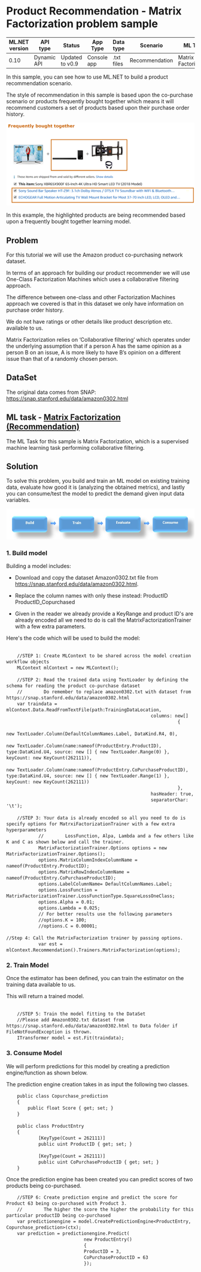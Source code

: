 # Product Recommendation - Matrix Factorization problem sample

| ML.NET version | API type          | Status                        | App Type    | Data type | Scenario            | ML Task                   | Algorithms                  |
|----------------|-------------------|-------------------------------|-------------|-----------|---------------------|---------------------------|-----------------------------|
|0.10   | Dynamic API | Updated to v0.9 | Console app | .txt files | Recommendation | Matrix Factorization | MatrixFactorizationTrainer (One Class)|

In this sample, you can see how to use ML.NET to build a product recommendation scenario.

The style of recommendation in this sample is based upon the co-purchase scenario or products frequently 
bought together which means it will recommend customers a set of products based upon their purchase order
history. 

![Alt Text](https://github.com/dotnet/machinelearning-samples/blob/master/samples/csharp/getting-started/MatrixFactorization_ProductRecommendation/ProductRecommender/Data/frequentlyboughttogether.png)

In this example, the highlighted products are being recommended based upon a frequently bought together learning model. 


## Problem
For this tutorial we will use the Amazon product co-purchasing network dataset.  

In terms of an approach for building our product recommender we will use One-Class Factorization Machines which uses a collaborative filtering approach. 


The difference between one-class and other Factorization Machines approach we covered is that in this dataset we only have information on purchase order history.

We do not have ratings or other details like product description etc. available to us. 

Matrix Factorization relies on ‘Collaborative filtering’ which operates under the underlying assumption that if a person A has the same opinion as a person B on an issue, A is more likely to have B’s opinion on a different issue than that of a randomly chosen person.

## DataSet
The original data comes from SNAP:
https://snap.stanford.edu/data/amazon0302.html


## ML task - [Matrix Factorization (Recommendation)](https://docs.microsoft.com/en-us/dotnet/machine-learning/resources/tasks#recommendation)

The ML Task for this sample is Matrix Factorization, which is a supervised machine learning task performing collaborative filtering. 

## Solution

To solve this problem, you build and train an ML model on existing training data, evaluate how good it is (analyzing the obtained metrics), and lastly you can consume/test the model to predict the demand given input data variables.

![Build -> Train -> Evaluate -> Consume](../shared_content/modelpipeline.png)

### 1. Build model

Building a model includes: 

* Download and copy the dataset Amazon0302.txt file from https://snap.stanford.edu/data/amazon0302.html. 

* Replace the column names with only these instead:  ProductID	ProductID_Copurchased

* Given in the reader we already provide a KeyRange and product ID's are already encoded all we need to do is
  call the MatrixFactorizationTrainer with a few extra parameters. 

Here's the code which will be used to build the model:
```CSharp
 
    //STEP 1: Create MLContext to be shared across the model creation workflow objects 
    MLContext mlContext = new MLContext();

    //STEP 2: Read the trained data using TextLoader by defining the schema for reading the product co-purchase dataset
    //        Do remember to replace amazon0302.txt with dataset from https://snap.stanford.edu/data/amazon0302.html
    var traindata = mlContext.Data.ReadFromTextFile(path:TrainingDataLocation,
                                                      columns: new[]
                                                                {
                                                                    new TextLoader.Column(DefaultColumnNames.Label, DataKind.R4, 0),
                                                                    new TextLoader.Column(name:nameof(ProductEntry.ProductID), type:DataKind.U4, source: new [] { new TextLoader.Range(0) }, keyCount: new KeyCount(262111)), 
                                                                    new TextLoader.Column(name:nameof(ProductEntry.CoPurchaseProductID), type:DataKind.U4, source: new [] { new TextLoader.Range(1) }, keyCount: new KeyCount(262111))
                                                                },
                                                      hasHeader: true,
                                                      separatorChar: '\t');

    //STEP 3: Your data is already encoded so all you need to do is specify options for MatrxiFactorizationTrainer with a few extra hyperparameters
            //        LossFunction, Alpa, Lambda and a few others like K and C as shown below and call the trainer. 
            MatrixFactorizationTrainer.Options options = new MatrixFactorizationTrainer.Options();
            options.MatrixColumnIndexColumnName = nameof(ProductEntry.ProductID);
            options.MatrixRowIndexColumnName = nameof(ProductEntry.CoPurchaseProductID);
            options.LabelColumnName= DefaultColumnNames.Label;
            options.LossFunction = MatrixFactorizationTrainer.LossFunctionType.SquareLossOneClass;
            options.Alpha = 0.01;
            options.Lambda = 0.025;
            // For better results use the following parameters
            //options.K = 100;
            //options.C = 0.00001;

//Step 4: Call the MatrixFactorization trainer by passing options.
            var est = mlContext.Recommendation().Trainers.MatrixFactorization(options);
```

### 2. Train Model 

Once the estimator has been defined, you can train the estimator on the training data available to us. 

This will return a trained model. 

```CSharp

    //STEP 5: Train the model fitting to the DataSet
    //Please add Amazon0302.txt dataset from https://snap.stanford.edu/data/amazon0302.html to Data folder if FileNotFoundException is thrown.
    ITransformer model = est.Fit(traindata);
```

### 3. Consume Model 

We will perform predictions for this model by creating a prediction engine/function as shown below.

The prediction engine creation takes in as input the following two classes. 

```CSharp
    public class Copurchase_prediction
    {
        public float Score { get; set; }
    }

    public class ProductEntry
    {
            [KeyType(Count = 262111)]
            public uint ProductID { get; set; }

            [KeyType(Count = 262111)]
            public uint CoPurchaseProductID { get; set; }
    }
```

Once the prediction engine has been created you can predict scores of two products being co-purchased. 

```CSharp
    //STEP 6: Create prediction engine and predict the score for Product 63 being co-purchased with Product 3.
    //        The higher the score the higher the probability for this particular productID being co-purchased 
    var predictionengine = model.CreatePredictionEngine<ProductEntry, Copurchase_prediction>(ctx);
    var prediction = predictionengine.Predict(
                             new ProductEntry()
                             {
                             ProductID = 3,
                             CoPurchaseProductID = 63
                             });
```

